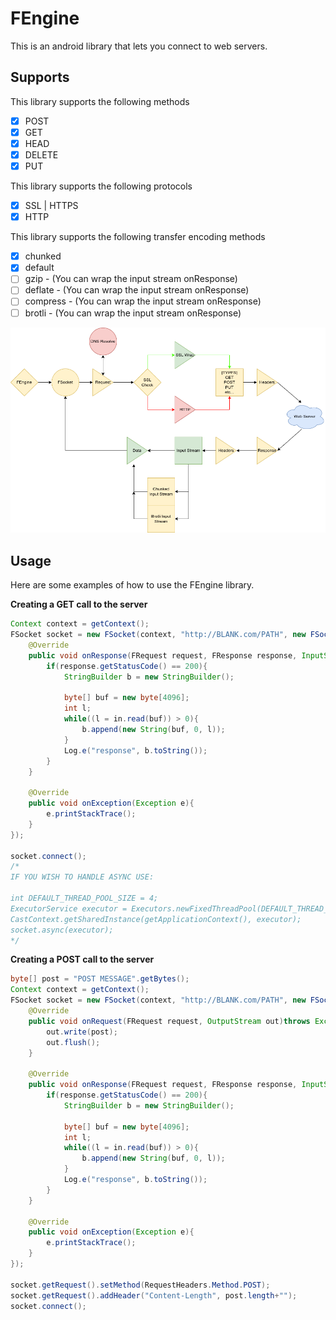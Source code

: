 FEngine
========

This is an android library that lets you connect to web servers.

Supports
-----
This library supports the following methods
- [x] POST
- [x] GET
- [x] HEAD
- [x] DELETE
- [x] PUT

This library supports the following protocols
- [x] SSL | HTTPS
- [x] HTTP

This library supports the following transfer encoding methods
- [x] chunked
- [x] default
- [ ] gzip - (You can wrap the input stream onResponse)
- [ ] deflate - (You can wrap the input stream onResponse)
- [ ] compress - (You can wrap the input stream onResponse)
- [ ] brotli - (You can wrap the input stream onResponse)

![alt Diagram](https://github.com/DrBrad/FEngine/blob/main/fengine.png)

Usage
-----
Here are some examples of how to use the FEngine library.

**Creating a GET call to the server**
```Java
Context context = getContext();
FSocket socket = new FSocket(context, "http://BLANK.com/PATH", new FSocketCallback(){
    @Override
    public void onResponse(FRequest request, FResponse response, InputStream in)throws Exception {
        if(response.getStatusCode() == 200){
            StringBuilder b = new StringBuilder();

            byte[] buf = new byte[4096];
            int l;
            while((l = in.read(buf)) > 0){
                b.append(new String(buf, 0, l));
            }
            Log.e("response", b.toString());
        }
    }

    @Override
    public void onException(Exception e){
        e.printStackTrace();
    }
});

socket.connect();
/*
IF YOU WISH TO HANDLE ASYNC USE:

int DEFAULT_THREAD_POOL_SIZE = 4;
ExecutorService executor = Executors.newFixedThreadPool(DEFAULT_THREAD_POOL_SIZE);
CastContext.getSharedInstance(getApplicationContext(), executor);
socket.async(executor);
*/
```

**Creating a POST call to the server**
```Java
byte[] post = "POST MESSAGE".getBytes();
Context context = getContext();
FSocket socket = new FSocket(context, "http://BLANK.com/PATH", new FSocketCallback(){
    @Override
    public void onRequest(FRequest request, OutputStream out)throws Exception {
        out.write(post);
        out.flush();
    }

    @Override
    public void onResponse(FRequest request, FResponse response, InputStream in)throws Exception {
        if(response.getStatusCode() == 200){
            StringBuilder b = new StringBuilder();

            byte[] buf = new byte[4096];
            int l;
            while((l = in.read(buf)) > 0){
                b.append(new String(buf, 0, l));
            }
            Log.e("response", b.toString());
        }
    }

    @Override
    public void onException(Exception e){
        e.printStackTrace();
    }
});

socket.getRequest().setMethod(RequestHeaders.Method.POST);
socket.getRequest().addHeader("Content-Length", post.length+"");
socket.connect();
```
